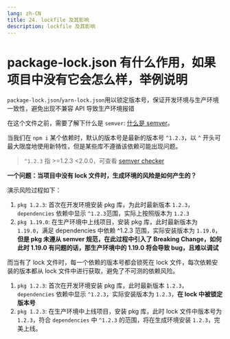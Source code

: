 ```yaml
---
lang: zh-CN
title: 24. lockfile 及其影响
description: lockfile 及其影响
---
```


# package-lock.json 有什么作用，如果项目中没有它会怎么样，举例说明

`package-lock.json`/`yarn-lock.json`用以锁定版本号，保证开发环境与生产环境一致性，避免出现不兼容 API 导致生产环境报错

在这个文件之前，需要了解下什么是 `semver`: [什么是 semver](./18.md)。

当我们在 `npm i` 某个依赖时，默认的版本号是最新的版本号 `^1.2.3`，以 `^` 开头可最大限度地使用新特性，但是某些库不遵循该依赖可能出现问题。

> `^1.2.3` 指 >=1.2.3 <2.0.0，可查看 [semver checker](https://devtool.tech/semver)

**一个问题：当项目中没有 lock 文件时，生成环境的风险是如何产生的？**

演示风险过程如下：

1. `pkg 1.2.3`: 首次在开发环境安装 pkg 库，为此时最新版本 `1.2.3`，`dependencies` 依赖中显示 `^1.2.3`范围，实际上按照版本为 `1.2.3`
2. `pkg 1.19.0`: 在生产环境中上线项目，安装 pkg 库，此时最新版本为 `1.19.0`，满足 dependencies 中依赖 ^1.2.3 范围，实际安装版本为 `1.19.0`，**但是 pkg 未遵从 semver 规范，在此过程中引入了 Breaking Change，如何此时 1.19.0 有问题的话，那生产环境中的 1.19.0 将会导致 bug，且难以调试**

而当有了 lock 文件时，每一个依赖的版本号都会锁死在 lock 文件，每次依赖安装的版本都从 lock 文件中进行获取，避免了不可测的依赖风险。

1. `pkg 1.2.3`: 首次在开发环境安装 pkg 库，此时最新版本 `1.2.3`，`dependencies` 依赖中显示 `^1.2.3`，实际安装版本为 `1.2.3`，**在 lock 中被锁定版本号**
2. `pkg 1.2.3`: 在生产环境中上线项目，安装 pkg 库，此时 lock 文件中版本号为 `1.2.3`，符合 `dependencies` 中 `^1.2.3` 的范围，将在生成环境安装 `1.2.3`，完美上线。
